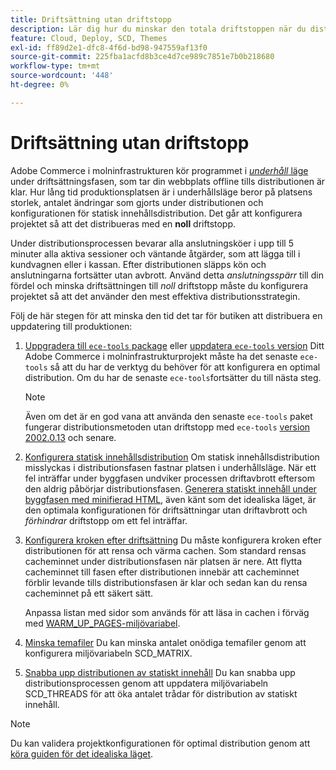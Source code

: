 ```yaml
---
title: Driftsättning utan driftstopp
description: Lär dig hur du minskar den totala driftstoppen när du distribuerar Adobe Commerce i molninfrastrukturprojekt.
feature: Cloud, Deploy, SCD, Themes
exl-id: ff89d2e1-dfc8-4f6d-bd98-947559af13f0
source-git-commit: 225fba1acfd8b3ce4d7ce989c7851e7b0b218680
workflow-type: tm+mt
source-wordcount: '448'
ht-degree: 0%

---
```


# Driftsättning utan driftstopp

Adobe Commerce i molninfrastrukturen kör programmet i [_underhåll_ läge](https://experienceleague.adobe.com/docs/commerce-operations/configuration-guide/setup/application-modes.html#production-mode) under driftsättningsfasen, som tar din webbplats offline tills distributionen är klar. Hur lång tid produktionsplatsen är i underhållsläge beror på platsens storlek, antalet ändringar som gjorts under distributionen och konfigurationen för statisk innehållsdistribution. Det går att konfigurera projektet så att det distribueras med en **noll** driftstopp.

Under distributionsprocessen bevarar alla anslutningsköer i upp till 5 minuter alla aktiva sessioner och väntande åtgärder, som att lägga till i kundvagnen eller i kassan. Efter distributionen släpps kön och anslutningarna fortsätter utan avbrott. Använd detta _anslutningsspärr_ till din fördel och minska driftsättningen till _noll_ driftstopp måste du konfigurera projektet så att det använder den mest effektiva distributionsstrategin.

Följ de här stegen för att minska den tid det tar för butiken att distribuera en uppdatering till produktionen:

1. [Uppgradera till `ece-tools` package](../dev-tools/install-package.md) eller [uppdatera `ece-tools` version](../dev-tools/update-package.md)
Ditt Adobe Commerce i molninfrastrukturprojekt måste ha det senaste `ece-tools` så att du har de verktyg du behöver för att konfigurera en optimal distribution. Om du har de senaste `ece-tools`fortsätter du till nästa steg.

   >[!NOTE]
   >
   >Även om det är en god vana att använda den senaste `ece-tools` paket fungerar distributionsmetoden utan driftstopp med `ece-tools` [version 2002.0.13](../release-notes/cloud-release-archive.md#v2002013) och senare.

1. [Konfigurera statisk innehållsdistribution](static-content.md)
Om statisk innehållsdistribution misslyckas i distributionsfasen fastnar platsen i underhållsläge. När ett fel inträffar under byggfasen undviker processen driftavbrott eftersom den aldrig påbörjar distributionsfasen. [Generera statiskt innehåll under byggfasen med minifierad HTML](static-content.md#setting-the-scd-on-build), även känt som det idealiska läget, är den optimala konfigurationen för driftsättningar utan driftavbrott och _förhindrar_ driftstopp om ett fel inträffar.

1. [Konfigurera kroken efter driftsättning](../application/hooks-property.md)
Du måste konfigurera kroken efter distributionen för att rensa och värma cachen. Som standard rensas cacheminnet under distributionsfasen när platsen är nere. Att flytta cacheminnet till fasen efter distributionen innebär att cacheminnet förblir levande tills distributionsfasen är klar och sedan kan du rensa cacheminnet på ett säkert sätt.

   Anpassa listan med sidor som används för att läsa in cachen i förväg med [WARM_UP_PAGES-miljövariabel](../environment/variables-post-deploy.md#warmuppages).

1. [Minska temafiler](../environment/variables-deploy.md#scdmatrix)
Du kan minska antalet onödiga temafiler genom att konfigurera miljövariabeln SCD\_MATRIX.

1. [Snabba upp distributionen av statiskt innehåll](../environment/variables-deploy.md#scdthreads)
Du kan snabba upp distributionsprocessen genom att uppdatera miljövariabeln SCD\_THREADS för att öka antalet trådar för distribution av statiskt innehåll.

>[!NOTE]
>
>Du kan validera projektkonfigurationen för optimal distribution genom att [köra guiden för det idealiska läget](smart-wizards.md#verifying-an-ideal-configuration).
